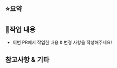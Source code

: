 ## ⭐요약
<!-- close #이슈번호 -->
<!-- PR에 대해 간략히 설명해주세요:) -->

## 📝작업 내용
- 이번 PR에서 작업한 내용 & 변경 사항을 작성해주세요!

## 참고사항 & 기타
